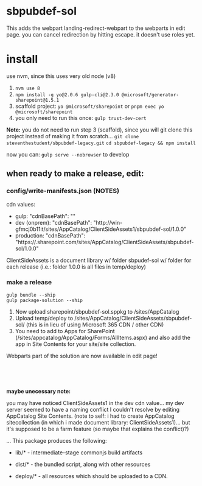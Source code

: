 # sbpubdef-sol
This adds the webpart landing-redirect-webpart to the webparts in edit page. you can cancel redirection by hitting escape. it doesn't use roles yet.


# install
use nvm, since this uses very old node (v8)
1. ```nvm use 8```
2. ```npm install -g yo@2.0.6 gulp-cli@2.3.0 @microsoft/generator-sharepoint@1.5.1```
3. scaffold project: ```yo @microsoft/sharepoint``` or ```pnpm exec yo @microsoft/sharepoint```
4. you only need to run this once: ```gulp trust-dev-cert```

**Note:** you do not need to run step 3 (scaffold), since you will git clone this project instead of making it from scratch...
```git clone steventhestudent/sbpubdef-legacy.git```
```cd sbpubdef-legacy && npm install```

now you can: ```gulp serve --nobrowser``` to develop


## when ready to make a release, edit:

### config/write-manifests.json (NOTES)
cdn values:
- gulp: "cdnBasePath": "<!-- PATH TO CDN -->"
- dev (onprem): "cdnBasePath": "http://win-gfmcj0b11it/sites/AppCatalog/ClientSideAssets1/sbpubdef-sol/1.0.0"
- production: "cdnBasePath": "https://<tenant>.sharepoint.com/sites/AppCatalog/ClientSideAssets/sbpubdef-sol/1.0.0"

ClientSideAssets is a document library w/ folder sbpudef-sol w/ folder for each release (i.e.: folder 1.0.0 is all files in temp/deploy)

  
### make a release
```
gulp bundle --ship
gulp package-solution --ship
```
1. Now upload sharepoint/sbpubdef-sol.sppkg to /sites/AppCatalog
2. Upload temp/deploy to /sites/AppCatalog/ClientSideAssets/sbpubdef-sol/<version> (this is in lieu of using Microsoft 365 CDN / other CDN)
3. You need to add to Apps for SharePoint (/sites/appcatalog/AppCatalog/Forms/AllItems.aspx) and also add the app in Site Contents for your site/site collection.

Webparts part of the solution are now available in edit page!

&nbsp;

&nbsp;

**maybe unecessary note:**

you may have noticed ClientSideAssets1 in the dev cdn value... my dev server seemed to have a naming conflict I couldn't resolve by editing AppCatalog Site Contents. (note to self: i had to create AppCatalog sitecollection (in which i made document library: ClientSideAssets1)... but it's supposed to be a farm feature (so maybe that explains the conflict)?)

  



...
This package produces the following:

* lib/* - intermediate-stage commonjs build artifacts

* dist/* - the bundled script, along with other resources

* deploy/* - all resources which should be uploaded to a CDN.
